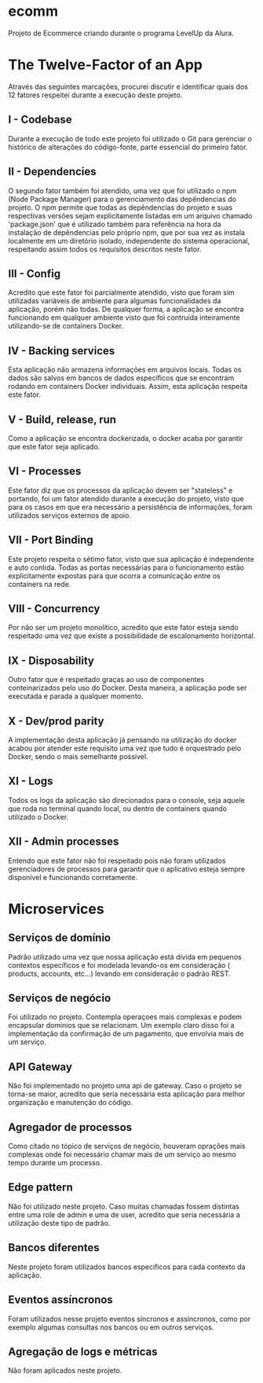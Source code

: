 # ecomm

Projeto de Ecommerce criando durante o programa LevelUp da Alura.

# The Twelve-Factor of an App

Através das seguintes marcações, procurei discutir e identificar quais dos 12 fatores respeitei durante a execução deste projeto.

## I - Codebase

Durante a execução de todo este projeto foi utilizado o Git para gerenciar o histórico de alterações do código-fonte, parte essencial do primeiro fator. 


## II - Dependencies

O segundo fator também foi atendido, uma vez que foi utilizado o npm (Node Package Manager) para o gerenciamento das depêndencias do projeto. O npm permite que todas as depêndencias do projeto e suas respectivas versões sejam explicitamente listadas em um arquivo chamado 'package.json' que é utilizado também para referência na hora da instalação de depêndencias pelo próprio npm, que por sua vez as instala localmente em um diretório isolado, independente do sistema operacional, respeitando assim todos os requisitos descritos neste fator. 


## III - Config

Acredito que este fator foi parcialmente atendido, visto que foram sim utilizadas variáveis de ambiente para algumas funcionalidades da aplicação, porém não todas. De qualquer forma, a aplicação se encontra funcionando em qualquer ambiente visto que foi contruída inteiramente utilizando-se de containers Docker.

## IV - Backing services

Esta aplicação não armazena informações em arquivos locais. Todas os dados são salvos em bancos de dados específicos que se encontram rodando em containers Docker individuais. Assim, esta aplicação respeita este fator.


## V - Build, release, run

Como a aplicação se encontra dockerizada, o docker acaba por garantir que este fator seja aplicado.


## VI - Processes

Este fator diz que os processos da aplicação devem ser "stateless" e portando, foi um fator atendido durante a execução do projeto, visto que para os casos em que era necessário a persistência de informações, foram utilizados serviços externos de apoio.

## VII - Port Binding

Este projeto respeita o sétimo fator, visto que sua aplicação é independente e auto contida. Todas as portas necessárias para o funcionamento estão explicitamente expostas para que ocorra a comunicação entre os containers na rede.

## VIII - Concurrency

Por não ser um projeto monolítico, acredito que este fator esteja sendo respeitado uma vez que existe a possibilidade de escalonamento horizontal.

## IX - Disposability

Outro fator que é respeitado graças ao uso de componentes conteinarizados pelo uso do Docker. Desta maneira, a aplicação pode ser executada e parada a qualquer momento.

## X - Dev/prod parity

A implementação desta aplicação já pensando na utilização do docker acabou por atender este requisito uma vez que tudo é orquestrado pelo Docker, sendo o mais semelhante possível.

## XI - Logs

Todos os logs da aplicação são direcionados para o console, seja aquele que roda no terminal quando local, ou dentro de containers quando utilizado o Docker. 

## XII - Admin processes

Entendo que este fator não foi respeitado pois não foram utilizados gerenciadores de processos para garantir que o aplicativo esteja sempre disponível e funcionando corretamente.


# Microservices

## Serviços de domínio

Padrão utilizado uma vez que nossa aplicação está divida em pequenos contextos específicos e foi modelada levando-os em consideração ( products, accounts, etc...) levando em consideração o padrão REST.

## Serviços de negócio

Foi utilizado no projeto. Contempla operaçoes mais complexas e podem encapsular domínios que se relacionam. Um exemplo claro disso foi a implementação da confirmação de um pagamento, que envolvia mais de um serviço.

## API Gateway

Não foi implementado no projeto uma api de gateway. Caso o projeto se torna-se maior, acredito que seria necessária esta aplicação para melhor organização e manutenção do código.

## Agregador de processos

Como citado no tópico de serviços de negócio, houveram oprações mais complexas onde foi necessário chamar mais de um serviço ao mesmo tempo durante um processo.

## Edge pattern

Não foi utilizado neste projeto. Caso muitas chamadas fossem distintas entre uma role de admin e uma de user, acredito que seria necessária a utilização deste tipo de padrão.

## Bancos diferentes

Neste projeto foram utilizados bancos especificos para cada contexto da aplicação.

## Eventos assíncronos

Foram utilizados nesse projeto eventos síncronos e assíncronos, como por exemplo algumas consultas nos bancos ou em outros serviços.

## Agregação de logs e métricas

Não foram aplicados neste projeto.